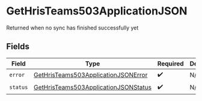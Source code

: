 # GetHrisTeams503ApplicationJSON

Returned when no sync has finished successfully yet


## Fields

| Field                                                                                                   | Type                                                                                                    | Required                                                                                                | Description                                                                                             |
| ------------------------------------------------------------------------------------------------------- | ------------------------------------------------------------------------------------------------------- | ------------------------------------------------------------------------------------------------------- | ------------------------------------------------------------------------------------------------------- |
| `error`                                                                                                 | [GetHrisTeams503ApplicationJSONError](../../models/operations/gethristeams503applicationjsonerror.md)   | :heavy_check_mark:                                                                                      | N/A                                                                                                     |
| `status`                                                                                                | [GetHrisTeams503ApplicationJSONStatus](../../models/operations/gethristeams503applicationjsonstatus.md) | :heavy_check_mark:                                                                                      | N/A                                                                                                     |